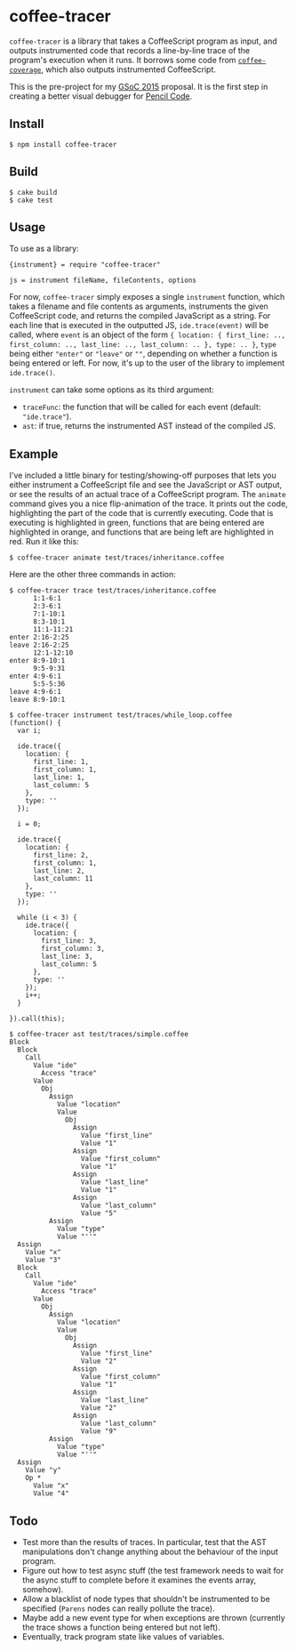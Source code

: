 # coffee-tracer

`coffee-tracer` is a library that takes a CoffeeScript program as input, and outputs instrumented code that records a line-by-line trace of the program's execution when it runs. It borrows some code from [`coffee-coverage`](https://github.com/benbria/coffee-coverage), which also outputs instrumented CoffeeScript.

This is the pre-project for my [GSoC 2015](https://www.google-melange.com/gsoc/homepage/google/gsoc2015) proposal. It is the first step in creating a better visual debugger for [Pencil Code](http://pencilcode.net/).

## Install

    $ npm install coffee-tracer

## Build

    $ cake build
    $ cake test

## Usage

To use as a library:

    {instrument} = require "coffee-tracer"

    js = instrument fileName, fileContents, options

For now, `coffee-tracer` simply exposes a single `instrument` function, which takes a filename and file contents as arguments, instruments the given CoffeeScript code, and returns the compiled JavaScript as a string. For each line that is executed in the outputted JS, `ide.trace(event)` will be called, where `event` is an object of the form `{ location: { first_line: .., first_column: .., last_line: .., last_column: .. }, type: .. }`, `type` being either `"enter"` or `"leave"` or `""`, depending on whether a function is being entered or left. For now, it's up to the user of the library to implement `ide.trace()`.

`instrument` can take some options as its third argument:

* `traceFunc`: the function that will be called for each event (default: `"ide.trace"`).
* `ast`: if true, returns the instrumented AST instead of the compiled JS.

## Example

I've included a little binary for testing/showing-off purposes that lets you either instrument a CoffeeScript file and see the JavaScript or AST output, or see the results of an actual trace of a CoffeeScript program. The `animate` command gives you a nice flip-animation of the trace. It prints out the code, highlighting the part of the code that is currently executing. Code that is executing is highlighted in green, functions that are being entered are highlighted in orange, and functions that are being left are highlighted in red. Run it like this:

    $ coffee-tracer animate test/traces/inheritance.coffee

Here are the other three commands in action:

    $ coffee-tracer trace test/traces/inheritance.coffee
          1:1-6:1
          2:3-6:1
          7:1-10:1
          8:3-10:1
          11:1-11:21
    enter 2:16-2:25
    leave 2:16-2:25
          12:1-12:10
    enter 8:9-10:1
          9:5-9:31
    enter 4:9-6:1
          5:5-5:36
    leave 4:9-6:1
    leave 8:9-10:1

    $ coffee-tracer instrument test/traces/while_loop.coffee
    (function() {
      var i;

      ide.trace({
        location: {
          first_line: 1,
          first_column: 1,
          last_line: 1,
          last_column: 5
        },
        type: ''
      });

      i = 0;

      ide.trace({
        location: {
          first_line: 2,
          first_column: 1,
          last_line: 2,
          last_column: 11
        },
        type: ''
      });

      while (i < 3) {
        ide.trace({
          location: {
            first_line: 3,
            first_column: 3,
            last_line: 3,
            last_column: 5
          },
          type: ''
        });
        i++;
      }

    }).call(this);

    $ coffee-tracer ast test/traces/simple.coffee
    Block
      Block
        Call
          Value "ide"
            Access "trace"
          Value
            Obj
              Assign
                Value "location"
                Value
                  Obj
                    Assign
                      Value "first_line"
                      Value "1"
                    Assign
                      Value "first_column"
                      Value "1"
                    Assign
                      Value "last_line"
                      Value "1"
                    Assign
                      Value "last_column"
                      Value "5"
              Assign
                Value "type"
                Value "''"
      Assign
        Value "x"
        Value "3"
      Block
        Call
          Value "ide"
            Access "trace"
          Value
            Obj
              Assign
                Value "location"
                Value
                  Obj
                    Assign
                      Value "first_line"
                      Value "2"
                    Assign
                      Value "first_column"
                      Value "1"
                    Assign
                      Value "last_line"
                      Value "2"
                    Assign
                      Value "last_column"
                      Value "9"
              Assign
                Value "type"
                Value "''"
      Assign
        Value "y"
        Op *
          Value "x"
          Value "4"

## Todo

* Test more than the results of traces. In particular, test that the AST
  manipulations don't change anything about the behaviour of the input program.
* Figure out how to test async stuff (the test framework needs to wait for the
  async stuff to complete before it examines the events array, somehow).
* Allow a blacklist of node types that shouldn't be instrumented to be
  specified (`Parens` nodes can really pollute the trace).
* Maybe add a new event type for when exceptions are thrown (currently the
  trace shows a function being entered but not left).
* Eventually, track program state like values of variables.

